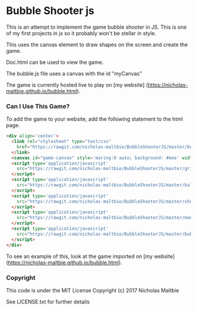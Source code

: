 # Bubble Shooter js

This is an attempt to implement the game bubble shooter in JS. This is one of
my first projects in js so it probably won't be stellar in style.

This uses the canvas element to draw shapes on the screen and create the game.

Doc.html can be used to view the game.

The bubble.js file uses a canvas with the id "myCanvas"

The game is currently hosted live to play on [my website]
(https://nicholas-maltbie.github.io/bubble.html).

### Can I Use This Game? ###

To add the game to your website, add the following statement to the html page.

```HTML
<div align='center'>
  <link rel="stylesheet" type="text/css"
    href="https://rawgit.com/nicholas-maltbie/BubbleShooterJS/master/bubblestyle.css">
  </link>
  <canvas id="game-canvas" style='maring:0 auto; background: #eee' width="480" height="320"></canvas>
  <script type='application/javascript'
    src="https://rawgit.com/nicholas-maltbie/BubbleShooterJS/master/grid.js">
  </script>
  <script type='application/javascript'
    src="https://rawgit.com/nicholas-maltbie/BubbleShooterJS/master/ball.js">
  </script>
  <script type='application/javascript'
    src="https://rawgit.com/nicholas-maltbie/BubbleShooterJS/master/shooter.js">
  </script>
  <script type='application/javascript'
    src="https://rawgit.com/nicholas-maltbie/BubbleShooterJS/master/manager.js">
  </script>
  <script type='application/javascript'
    src="https://rawgit.com/nicholas-maltbie/BubbleShooterJS/master/bubbles.js">
  </script>
</div>
```

To see an example of this, look at the game imported on [my website]
(https://nicholas-maltbie.github.io/bubble.html).

### Copyright ###
This code is under the MIT License Copyright (c) 2017 Nicholas Maltbie

See LICENSE.txt for further details
